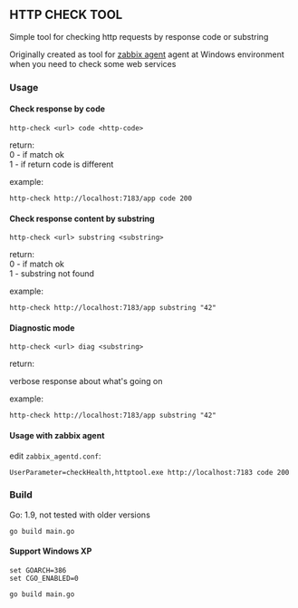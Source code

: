 ##  HTTP CHECK TOOL

Simple tool for checking http requests by response code or substring

Originally created as tool for [zabbix agent](http://www.zabbix.com) agent at Windows environment when you need to check 
some web services

### Usage

#### Check response by code

```
http-check <url> code <http-code>
```

return:  
  0 - if match ok  
  1 - if return code is different  
  
example:  
  
```
http-check http://localhost:7183/app code 200
```  

#### Check response content by substring
```
http-check <url> substring <substring>
```
  
return:  
  0 - if match ok  
  1 - substring not found  
    
example:  
  
```
http-check http://localhost:7183/app substring "42"
```  

#### Diagnostic mode  
```
http-check <url> diag <substring>
```  
  
return:  

  verbose response about what's going on  
    
example:  

```
http-check http://localhost:7183/app substring "42"
```

#### Usage with zabbix agent

edit `zabbix_agentd.conf`:

```
UserParameter=checkHealth,httptool.exe http://localhost:7183 code 200
```
  
  
### Build

Go: 1.9, not tested with older versions  

```
go build main.go
```

#### Support Windows XP

```
set GOARCH=386
set CGO_ENABLED=0
  
go build main.go
```